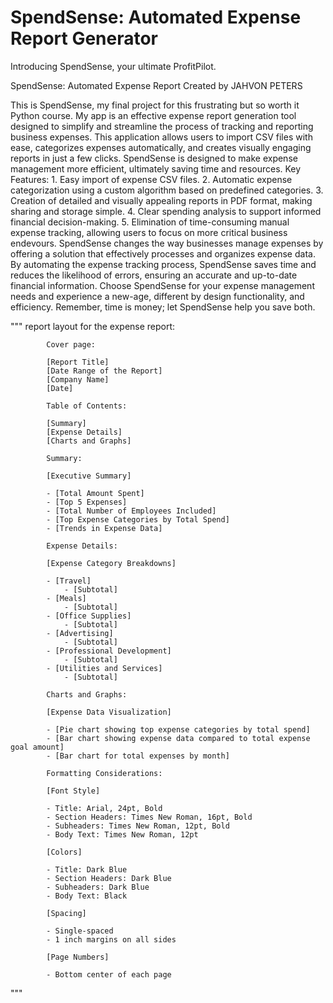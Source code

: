 # SpendSense: Automated Expense Report Generator

Introducing SpendSense, your ultimate ProfitPilot.

SpendSense: Automated Expense Report Created by JAHVON PETERS

This is SpendSense, my final project for this frustrating but so worth it Python course. My app
is an effective expense report generation tool designed to simplify and streamline the process of
tracking and reporting business expenses. This application allows users to import CSV files with
ease, categorizes expenses automatically, and creates visually engaging reports in just a few
clicks. SpendSense is designed to make expense management more efficient, ultimately saving time
and resources.
    Key Features:
        1. Easy import of expense CSV files.
        2. Automatic expense categorization using a custom algorithm based on predefined categories.
        3. Creation of detailed and visually appealing reports in PDF format, making sharing and
        storage simple.
        4. Clear spending analysis to support informed financial decision-making.
        5. Elimination of time-consuming manual expense tracking, allowing users to focus on more
        critical business endevours.
SpendSense changes the way businesses manage expenses by offering a solution that effectively
processes and organizes expense data. By automating the expense tracking process, SpendSense
saves time and reduces the likelihood of errors, ensuring an accurate and up-to-date financial
information. Choose SpendSense for your expense management needs and experience a new-age,
different by design functionality, and efficiency. Remember, time is money; let SpendSense help
you save both.

"""
            report layout for the expense report:

            Cover page:

            [Report Title]
            [Date Range of the Report]
            [Company Name]
            [Date]

            Table of Contents:

            [Summary]
            [Expense Details]
            [Charts and Graphs]

            Summary:

            [Executive Summary]

            - [Total Amount Spent]
            - [Top 5 Expenses]
            - [Total Number of Employees Included]
            - [Top Expense Categories by Total Spend]
            - [Trends in Expense Data]

            Expense Details:

            [Expense Category Breakdowns]

            - [Travel]
                - [Subtotal]
            - [Meals]
                - [Subtotal]
            - [Office Supplies]
                - [Subtotal]
            - [Advertising]
                - [Subtotal]
            - [Professional Development]
                - [Subtotal]
            - [Utilities and Services]
                - [Subtotal]

            Charts and Graphs:

            [Expense Data Visualization]

            - [Pie chart showing top expense categories by total spend]
            - [Bar chart showing expense data compared to total expense goal amount]
            - [Bar chart for total expenses by month]

            Formatting Considerations:

            [Font Style]

            - Title: Arial, 24pt, Bold
            - Section Headers: Times New Roman, 16pt, Bold
            - Subheaders: Times New Roman, 12pt, Bold
            - Body Text: Times New Roman, 12pt

            [Colors]

            - Title: Dark Blue
            - Section Headers: Dark Blue
            - Subheaders: Dark Blue
            - Body Text: Black

            [Spacing]

            - Single-spaced
            - 1 inch margins on all sides

            [Page Numbers]

            - Bottom center of each page
"""